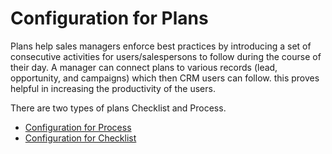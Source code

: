 # Configuration for Plans

Plans help sales managers enforce best practices by introducing a set of consecutive activities for users/salespersons to follow during the course of their day. A manager can connect plans to various records (lead, opportunity, and campaigns) which then CRM users can follow. this proves helpful in increasing the productivity of the users.

There are two types of plans Checklist and Process.

* [Configuration for Process](https://docs.inogic.com/business-process-checklist/configuration/configuration-for-plans/configuration-for-process)
* [Configuration for Checklist](https://docs.inogic.com/business-process-checklist/configuration/configuration-for-plans/configuration-for-checklist)
